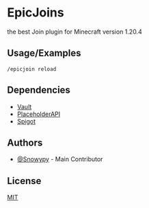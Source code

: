 
# EpicJoins

the best Join plugin for Minecraft version 1.20.4


## Usage/Examples

```
/epicjoin reload
```


## Dependencies

 - [Vault](https://www.spigotmc.org/resources/vault.34315/)
 - [PlaceholderAPI](https://www.spigotmc.org/resources/placeholderapi.6245/)
 - [Spigot](https://getbukkit.org/get/272245e4f948b0a66b0b4c34dfa27c49)

## Authors

- [@Snowypy](https://github.com/snowypy) - Main Contributor


## License

[MIT](https://choosealicense.com/licenses/mit/)
